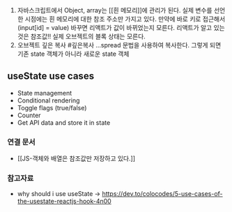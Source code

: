 1.  자바스크립트에서 Object, array는 [[흰 메모리]]에 관리가 된다. 실제 변수를 선언한 시점에는 흰 메모리에 대한 참조 주소만 가지고 있다. 만약에 바로 키로 접근해서 (input[id] = value) 바꾸면 리액트가 값이 바뀌었는지 모른다. 리액트가 알고 있는 것은 참조값!! 실제 오브젝트의 블록 상태는 모른다.
2. 오브젝트 깊은 복사 #깊은복사 ...spread 문법을 사용하여 복사한다. 그렇게 되면 기존 state 객체가 아니라 새로운 state 객체

## useState use cases

-   State management
-   Conditional rendering
-   Toggle flags (true/false)
-   Counter
-   Get API data and store it in state


### 연결 문서
- [[JS-객체와 배열은 참조값만 저장하고 있다.]]

### 참고자료
- why should i use useState 
-> https://dev.to/colocodes/5-use-cases-of-the-usestate-reactjs-hook-4n00